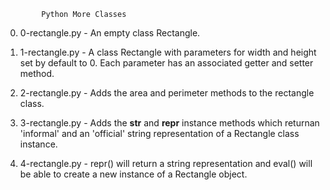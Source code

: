 			Python More Classes
0. 0-rectangle.py - An empty class Rectangle.

1. 1-rectangle.py - A class Rectangle with parameters for width and height set by default to 0. Each parameter has an associated getter and setter method.

2. 2-rectangle.py - Adds the area and perimeter methods to the rectangle class.

3. 3-rectangle.py - Adds the __str__ and __repr__ instance methods which returnan 'informal' and an 'official' string representation of a Rectangle class instance.

4. 4-rectangle.py - repr() will return a string representation and eval() will be able to create a new instance of a Rectangle object.
